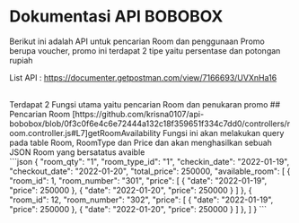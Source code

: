 ﻿# Dokumentasi API BOBOBOX
 Berikut ini adalah API untuk pencarian Room dan penggunaan Promo berupa voucher, promo ini terdapat 2 tipe yaitu persentase dan potongan rupiah<br/>

 List API : https://documenter.getpostman.com/view/7166693/UVXnHa16
 
 <br />
Terdapat 2 Fungsi utama yaitu pencarian Room dan penukaran promo
## Pencarian Room
[https://github.com/krisna0107/api-bobobox/blob/0f3c0f6e4c6e72444a132c18f359651f334c7dd0/controllers/room.controller.js#L7]getRoomAvailability Fungsi ini akan melakukan query pada table Room, RoomType dan Price dan akan menghasilkan sebuah JSON Room yang bersatatus avaible <br />
```json
{
    "room_qty": "1",
    "room_type_id": "1",
    "checkin_date": "2022-01-19",
    "checkout_date": "2022-01-20",
    "total_price": 250000,
    "available_room": [
        {
            "room_id": 1,
            "room_number": "301",
            "price": [
                {
                    "date": "2022-01-19",
                    "price": 250000
                },
                {
                    "date": "2022-01-20",
                    "price": 250000
                }
            ]
        },
        {
            "room_id": 12,
            "room_number": "302",
            "price": [
                {
                    "date": "2022-01-19",
                    "price": 250000
                },
                {
                    "date": "2022-01-20",
                    "price": 250000
                }
            ]
        },
    ]
}
```
